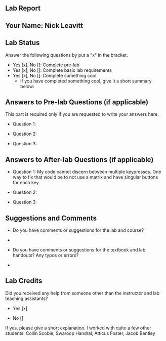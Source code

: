 ##  Lab Report ##

Your Name: Nick Leavitt
-----------


Lab Status
-------
Answer the following questions by put a "x" in the bracket.
- Yes [x], No []: Complete pre-lab
- Yes [x], No []: Complete basic lab requirements
- Yes [x], No []: Complete something cool
  - If you have completed something cool, give it a short summary below: 


Answers to Pre-lab Questions (if applicable)
-------
This part is required only if you are requested to write your answers here. 

* Question 1:


* Question 2:


* Question 3:


Answers to After-lab Questions (if applicable)
-------

* Question 1:
  My code cannot discern between multiple keypresses. One way to fix that would be to not use a matrix and have singular buttons for each key.

* Question 2:


* Question 3:


Suggestions and Comments
-------

* Do you have comments or suggestions for the lab and course?
-

* Do you have comments or suggestions for the textbook and lab handouts? Any typos or errors?
-


Lab Credits
-------
Did you received any help from someone other than the instructor and lab teaching assistants?
- Yes [x]

- No []

If yes, please give a short explanation.
  I worked with quite a few other students: Collin Scobie, Swaroop Handral, Atticus Foster, Jacob Bentley
